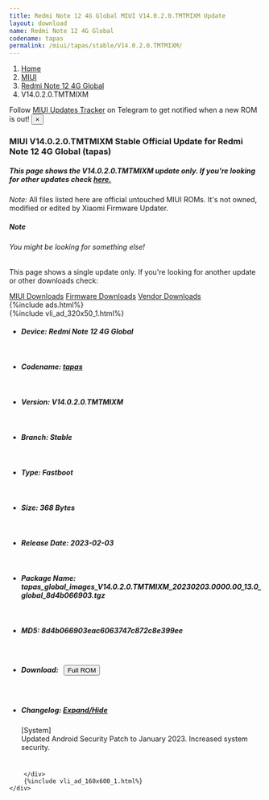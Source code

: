 ```yaml
---
title: Redmi Note 12 4G Global MIUI V14.0.2.0.TMTMIXM Update
layout: download
name: Redmi Note 12 4G Global
codename: tapas
permalink: /miui/tapas/stable/V14.0.2.0.TMTMIXM/
---
```

<nav aria-label="breadcrumb">
    <ol class="breadcrumb">
        <li class="breadcrumb-item"><a href="/">Home</a></li>
        <li class="breadcrumb-item"><a href="/miui/">MIUI</a></li>
        <li class="breadcrumb-item"><a href="/miui/tapas/">Redmi Note 12 4G Global</a></li>
        <li class="breadcrumb-item active" aria-current="page">V14.0.2.0.TMTMIXM</li>
    </ol>
</nav>
<div class="alert alert-primary alert-dismissible fade show" role="alert">
    Follow <a href="https://t.me/MIUIUpdatesTracker" class="alert-link">MIUI Updates Tracker</a> on Telegram to get
    notified when a new ROM is out!
    <button type="button" class="close" data-dismiss="alert" aria-label="Close">
        <span aria-hidden="true">&times;</span>
    </button>
</div>
<div class="col-12 mx-auto">
    <h3 class="title bg-light p-2 rounded">MIUI V14.0.2.0.TMTMIXM Stable Official Update for Redmi Note 12 4G Global (tapas)</h3>
    <h5>This page shows the V14.0.2.0.TMTMIXM update only. If you're looking for other updates check
        <a href="/miui/tapas/">here.</a></h5>
    <p><i>Note: </i>All files listed here are official untouched MIUI ROMs.
        It's not owned, modified or edited by Xiaomi Firmware Updater.</p>
    <div class="card">
        <div class="card-body">
            <h5 class="card-title">Note</h5>
            <h6 class="card-subtitle mb-2 text-muted">You might be looking for something else!</h6>
            <p class="card-text">This page shows a single update only.
                If you're looking for another update or other downloads check:</p>
            <a href="/miui/" class="card-link">MIUI Downloads</a>
            <a href="/firmware/" class="card-link">Firmware Downloads</a>
            <a href="/vendor/" class="card-link">Vendor Downloads</a>
        </div>
    </div>
    {%include ads.html%}
    <div class="row justify-content-center">
        <div class="col-10" id="downloads">
                    <div class="card card-body">
            {%include vli_ad_320x50_1.html%}
            <ul class="list-unstyled">
                <li style="padding-bottom: 10px;">
                    <h5><b>Device: </b>Redmi Note 12 4G Global</h5>
                </li>
                <li style="padding-bottom: 10px;">
                    <h5><b>Codename: </b> <a href="/miui/tapas/" target="_blank">tapas</a> </h5>
                </li>
                <li style="padding-bottom: 10px;">
                    <h5><b>Version: </b>V14.0.2.0.TMTMIXM</h5>
                </li>
                <li style="padding-bottom: 10px;">
                    <h5><b>Branch: </b>Stable</h5>
                </li>
                <li style="padding-bottom: 10px;">
                    <h5><b>Type: </b>Fastboot</h5>
                </li>
                <li style="padding-bottom: 10px;">
                    <h5><b>Size: </b>368 Bytes</h5>
                </li>
                <li style="padding-bottom: 10px;">
                    <h5><b>Release Date: </b>2023-02-03</h5>
                </li>
                <li style="padding-bottom: 10px;">
                    <h5><b>Package Name: </b><span id="filename" class="text-dark">tapas_global_images_V14.0.2.0.TMTMIXM_20230203.0000.00_13.0_global_8d4b066903.tgz</span></h5>
                </li>
                <li style="padding-bottom: 10px;">
                    <h5><b>MD5: </b><span id="md5" class="text-muted">8d4b066903eac6063747c872c8e399ee</span></h5>
                </li>
                <li style="padding-bottom: 10px;">
                    <h5><b>Download: </b><button type="button" id="download" class="btn btn-primary" style="margin: 7px;"
                            onclick="window.open('https://bigota.d.miui.com/V14.0.2.0.TMTMIXM/tapas_global_images_V14.0.2.0.TMTMIXM_20230203.0000.00_13.0_global_8d4b066903.tgz', '_blank');"><i class="fa fa-download"></i> Full ROM</button></h5>
                </li>
                <li style="padding-bottom: 10px;">
                    <h5><b>Changelog: </b><a href="#tapas_1_changelog" data-toggle="collapse" role="button"
                            aria-expanded="false" aria-controls="tapas_1_changelog"> <i class="fa fa-arrow-down"
                                aria-hidden="true"></i> Expand/Hide</a></h5>
                    <div class="collapse" id="tapas_1_changelog">
                        <p id="changelog_text">[System]<br>Updated Android Security Patch to January 2023. Increased system security.</p>
                    </div>
                </li>
            </ul>
        </div>

        </div>
        {%include vli_ad_160x600_1.html%}
    </div>
</div>
